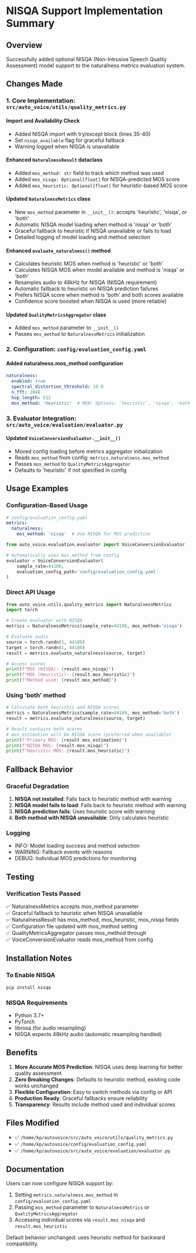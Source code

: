 # NISQA Support Implementation Summary

## Overview
Successfully added optional NISQA (Non-Intrusive Speech Quality Assessment) model support to the naturalness metrics evaluation system.

## Changes Made

### 1. Core Implementation: `src/auto_voice/utils/quality_metrics.py`

#### Import and Availability Check
- Added NISQA import with try/except block (lines 35-40)
- Set `nisqa_available` flag for graceful fallback
- Warning logged when NISQA is unavailable

#### Enhanced `NaturalnessResult` dataclass
- Added `mos_method: str` field to track which method was used
- Added `mos_nisqa: Optional[float]` for NISQA-predicted MOS score
- Added `mos_heuristic: Optional[float]` for heuristic-based MOS score

#### Updated `NaturalnessMetrics` class
- New `mos_method` parameter in `__init__()`: accepts 'heuristic', 'nisqa', or 'both'
- Automatic NISQA model loading when method is 'nisqa' or 'both'
- Graceful fallback to heuristic if NISQA unavailable or fails to load
- Detailed logging of model loading and method selection

#### Enhanced `evaluate_naturalness()` method
- Calculates heuristic MOS when method is 'heuristic' or 'both'
- Calculates NISQA MOS when model available and method is 'nisqa' or 'both'
- Resamples audio to 48kHz for NISQA (NISQA requirement)
- Automatic fallback to heuristic on NISQA prediction failures
- Prefers NISQA score when method is 'both' and both scores available
- Confidence score boosted when NISQA is used (more reliable)

#### Updated `QualityMetricsAggregator` class
- Added `mos_method` parameter to `__init__()`
- Passes `mos_method` to `NaturalnessMetrics` initialization

### 2. Configuration: `config/evaluation_config.yaml`

#### Added naturalness.mos_method configuration
```yaml
naturalness:
  enabled: true
  spectral_distortion_threshold: 10.0
  n_fft: 2048
  hop_length: 512
  mos_method: 'heuristic'  # NEW: Options: 'heuristic', 'nisqa', 'both'
```

### 3. Evaluator Integration: `src/auto_voice/evaluation/evaluator.py`

#### Updated `VoiceConversionEvaluator.__init__()`
- Moved config loading before metrics aggregator initialization
- Reads `mos_method` from config: `metrics.naturalness.mos_method`
- Passes `mos_method` to `QualityMetricsAggregator`
- Defaults to 'heuristic' if not specified in config

## Usage Examples

### Configuration-Based Usage
```yaml
# config/evaluation_config.yaml
metrics:
  naturalness:
    mos_method: 'nisqa'  # Use NISQA for MOS prediction
```

```python
from auto_voice.evaluation.evaluator import VoiceConversionEvaluator

# Automatically uses mos_method from config
evaluator = VoiceConversionEvaluator(
    sample_rate=44100,
    evaluation_config_path='config/evaluation_config.yaml'
)
```

### Direct API Usage
```python
from auto_voice.utils.quality_metrics import NaturalnessMetrics
import torch

# Create evaluator with NISQA
metrics = NaturalnessMetrics(sample_rate=44100, mos_method='nisqa')

# Evaluate audio
source = torch.randn(1, 44100)
target = torch.randn(1, 44100)
result = metrics.evaluate_naturalness(source, target)

# Access scores
print(f"MOS (NISQA): {result.mos_nisqa}")
print(f"MOS (Heuristic): {result.mos_heuristic}")
print(f"Method used: {result.mos_method}")
```

### Using 'both' method
```python
# Calculate both heuristic and NISQA scores
metrics = NaturalnessMetrics(sample_rate=44100, mos_method='both')
result = metrics.evaluate_naturalness(source, target)

# Result contains both scores
# mos_estimation will be NISQA score (preferred when available)
print(f"Primary MOS: {result.mos_estimation}")
print(f"NISQA MOS: {result.mos_nisqa}")
print(f"Heuristic MOS: {result.mos_heuristic}")
```

## Fallback Behavior

### Graceful Degradation
1. **NISQA not installed**: Falls back to heuristic method with warning
2. **NISQA model fails to load**: Falls back to heuristic method with warning
3. **NISQA prediction fails**: Uses heuristic score with warning
4. **Both method with NISQA unavailable**: Only calculates heuristic

### Logging
- INFO: Model loading success and method selection
- WARNING: Fallback events with reasons
- DEBUG: Individual MOS predictions for monitoring

## Testing

### Verification Tests Passed
✅ NaturalnessMetrics accepts mos_method parameter  
✅ Graceful fallback to heuristic when NISQA unavailable  
✅ NaturalnessResult has mos_method, mos_heuristic, mos_nisqa fields  
✅ Configuration file updated with mos_method setting  
✅ QualityMetricsAggregator passes mos_method through  
✅ VoiceConversionEvaluator reads mos_method from config  

## Installation Notes

### To Enable NISQA
```bash
pip install nisqa
```

### NISQA Requirements
- Python 3.7+
- PyTorch
- librosa (for audio resampling)
- NISQA expects 48kHz audio (automatic resampling handled)

## Benefits

1. **More Accurate MOS Prediction**: NISQA uses deep learning for better quality assessment
2. **Zero Breaking Changes**: Defaults to heuristic method, existing code works unchanged
3. **Flexible Configuration**: Easy to switch methods via config or API
4. **Production Ready**: Graceful fallbacks ensure reliability
5. **Transparency**: Results include method used and individual scores

## Files Modified

- ✅ `/home/kp/autovoice/src/auto_voice/utils/quality_metrics.py`
- ✅ `/home/kp/autovoice/config/evaluation_config.yaml`
- ✅ `/home/kp/autovoice/src/auto_voice/evaluation/evaluator.py`

## Documentation

Users can now configure NISQA support by:
1. Setting `metrics.naturalness.mos_method` in `config/evaluation_config.yaml`
2. Passing `mos_method` parameter to `NaturalnessMetrics` or `QualityMetricsAggregator`
3. Accessing individual scores via `result.mos_nisqa` and `result.mos_heuristic`

Default behavior unchanged: uses heuristic method for backward compatibility.

